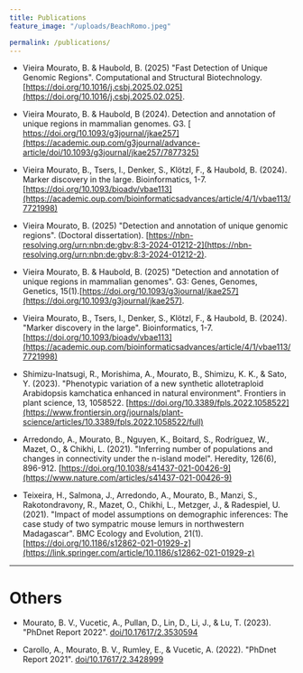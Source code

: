 ```yaml
---
title: Publications
feature_image: "/uploads/BeachRomo.jpeg"

permalink: /publications/
---
```


- Vieira Mourato, B. \& Haubold, B. (2025) "Fast Detection of Unique Genomic Regions". Computational and Structural Biotechnology. [https://doi.org/10.1016/j.csbj.2025.02.025](https://doi.org/10.1016/j.csbj.2025.02.025).

- Vieira Mourato, B. & Haubold, B (2024). Detection and annotation of unique regions in mammalian genomes. G3. [ https://doi.org/10.1093/g3journal/jkae257](https://academic.oup.com/g3journal/advance-article/doi/10.1093/g3journal/jkae257/7877325)

- Vieira Mourato, B., Tsers, I., Denker, S., Klötzl, F., & Haubold, B. (2024). Marker discovery in the large. Bioinformatics, 1-7. [https://doi.org/10.1093/bioadv/vbae113](https://academic.oup.com/bioinformaticsadvances/article/4/1/vbae113/7721998)

- Vieira Mourato, B. (2025) "Detection and annotation of unique genomic regions". (Doctoral dissertation). [https://nbn-resolving.org/urn:nbn:de:gbv:8:3-2024-01212-2](https://nbn-resolving.org/urn:nbn:de:gbv:8:3-2024-01212-2).

- Vieira Mourato, B. \& Haubold, B. (2025) "Detection and annotation of unique regions in mammalian genomes". G3: Genes, Genomes, Genetics, 15(1).[https://doi.org/10.1093/g3journal/jkae257](https://doi.org/10.1093/g3journal/jkae257).
  
- Vieira Mourato, B., Tsers, I., Denker, S., Klötzl, F., & Haubold, B. (2024). "Marker discovery in the large". Bioinformatics, 1-7. [https://doi.org/10.1093/bioadv/vbae113](https://academic.oup.com/bioinformaticsadvances/article/4/1/vbae113/7721998)

- Shimizu-Inatsugi, R., Morishima, A., Mourato, B., Shimizu, K. K., & Sato, Y. (2023). "Phenotypic variation of a new synthetic allotetraploid Arabidopsis kamchatica enhanced in natural environment". Frontiers in plant science, 13, 1058522. [https://doi.org/10.3389/fpls.2022.1058522](https://www.frontiersin.org/journals/plant-science/articles/10.3389/fpls.2022.1058522/full)

- Arredondo, A., Mourato, B., Nguyen, K., Boitard, S., Rodríguez, W., Mazet, O., & Chikhi, L. (2021). "Inferring number of populations and changes in connectivity under the n-island model". Heredity, 126(6), 896-912. [https://doi.org/10.1038/s41437-021-00426-9](https://www.nature.com/articles/s41437-021-00426-9)

- Teixeira, H., Salmona, J., Arredondo, A., Mourato, B., Manzi, S., Rakotondravony, R., Mazet, O., Chikhi, L., Metzger, J., & Radespiel, U. (2021). "Impact of model assumptions on demographic inferences: The case study of two sympatric mouse lemurs in northwestern Madagascar". BMC Ecology and Evolution, 21(1). [https://doi.org/10.1186/s12862-021-01929-z](https://link.springer.com/article/10.1186/s12862-021-01929-z)

----------

# Others

- Mourato, B. V., Vucetic, A., Pullan, D., Lin, D., Li, J., & Lu, T. (2023). "PhDnet Report 2022". [doi/10.17617/2.3530594](https://pure.mpg.de/rest/items/item_3530594/component/file_3530897/content)

- Carollo, A., Mourato, B. V., Rumley, E., & Vucetic, A. (2022). "PhDnet Report 2021". [doi/10.17617/2.3428999](https://pure.mpg.de/rest/items/item_3428999/component/file_3485006/content)
